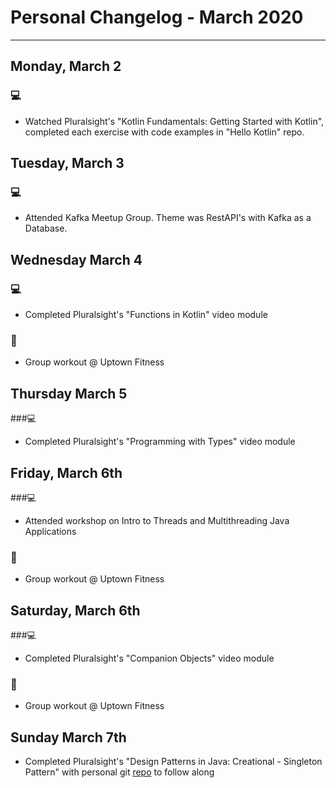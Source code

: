 # Personal Changelog - March 2020

----
## Monday, March 2

### :computer:
* Watched Pluralsight's "Kotlin Fundamentals: Getting Started with Kotlin", completed each exercise with code examples in "Hello Kotlin" repo.
 
## Tuesday, March 3

### :computer:
* Attended Kafka Meetup Group.  Theme was RestAPI's with Kafka as a Database.

## Wednesday March 4
### :computer:
* Completed Pluralsight's "Functions in Kotlin" video module

### :triumph:
* Group workout @ Uptown Fitness

## Thursday March 5

###:computer:
* Completed Pluralsight's "Programming with Types" video module

## Friday, March 6th

###:computer:
* Attended workshop on Intro to Threads and Multithreading Java Applications

### :triumph:
* Group workout @ Uptown Fitness


## Saturday, March 6th

###:computer:
* Completed Pluralsight's "Companion Objects" video module

### :triumph:
* Group workout @ Uptown Fitness

## Sunday March 7th
* Completed Pluralsight's "Design Patterns in Java: Creational - Singleton Pattern" with personal git [repo](https://github.com/LoPan455/design-patterns) to follow along







